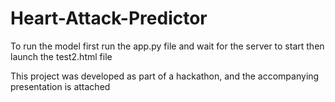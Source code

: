 # Heart-Attack-Predictor

To run the model first run the app.py file and wait for the server to start then launch the test2.html file

This project was developed as part of a hackathon, and the accompanying presentation is attached
